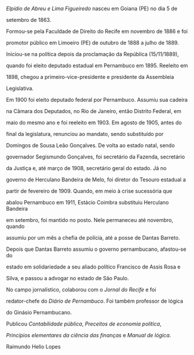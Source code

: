 

*Elpídio de Abreu e Lima Figueiredo* nasceu em Goiana (PE) no dia 5 de

setembro de 1863.



Formou-se pela Faculdade de Direito do Recife em novembro de 1886 e foi

promotor público em Limoeiro (PE) de outubro de 1888 a julho de 1889.

Iniciou-se na política depois da proclamação da República (15/11/1889),

quando foi eleito deputado estadual em Pernambuco em 1895. Reeleito em

1898, chegou a primeiro-vice-presidente e presidente da Assembleia

Legislativa.



Em 1900 foi eleito deputado federal por Pernambuco. Assumiu sua cadeira

na Câmara dos Deputados, no Rio de Janeiro, então Distrito Federal, em

maio do mesmo ano e foi reeleito em 1903. Em agosto de 1905, antes do

final da legislatura, renunciou ao mandato, sendo substituído por

Domingos de Sousa Leão Gonçalves. De volta ao estado natal, sendo

governador Segismundo Gonçalves, foi secretário da Fazenda, secretário

da Justiça e, até março de 1908, secretário geral do estado. Já no

governo de Herculano Bandeira de Melo, foi diretor do Tesouro estadual a

partir de fevereiro de 1909. Quando, em meio à crise sucessória que

abalou Pernambuco em 1911, Estácio Coimbra substituiu Herculano Bandeira

em setembro, foi mantido no posto. Nele permaneceu até novembro, quando

assumiu por um mês a chefia de polícia, até a posse de Dantas Barreto.

Depois que Dantas Barreto assumiu o governo pernambucano, afastou-se do

estado em solidariedade a seu aliado político Francisco de Assis Rosa e

Silva, e passou a advogar no estado de São Paulo.



No campo jornalístico, colaborou com o *Jornal do Recife* e foi

redator-chefe do *Diário de Pernambuco*. Foi também professor de lógica

do Ginásio Pernambucano.



Publicou *Contabilidade pública*, *Preceitos de economia política*,

*Princípios elementares da ciência das finanças* e *Manual de lógica*.



Raimundo Helio Lopes



